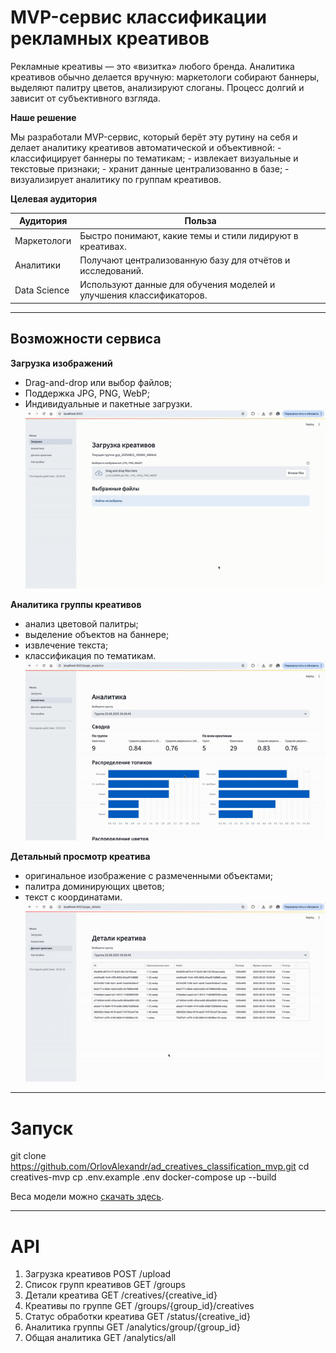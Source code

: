 # MVP-сервис классификации рекламных креативов

Рекламные креативы — это «визитка» любого бренда. Аналитика креативов обычно делается вручную: маркетологи собирают баннеры, выделяют палитру цветов, анализируют слоганы. Процесс долгий и зависит от субъективного взгляда.

**Наше решение**

Мы разработали MVP-сервис, который берёт эту рутину на себя и делает аналитику креативов автоматической и объективной: - классифицирует баннеры по тематикам; - извлекает визуальные и текстовые признаки; - хранит данные централизованно в базе; - визуализирует аналитику по группам креативов.

**Целевая аудитория**

| Аудитория           | Польза                                                                 |
|---------------------|------------------------------------------------------------------------|
| Маркетологи     | Быстро понимают, какие темы и стили лидируют в креативах.              |
| Аналитики       | Получают централизованную базу для отчётов и исследований.             |
| Data Science    | Используют данные для обучения моделей и улучшения классификаторов.    |

---

## Возможности сервиса

**Загрузка изображений**
- Drag-and-drop или выбор файлов;
- Поддержка JPG, PNG, WebP;
- Индивидуальные и пакетные загрузки.
![Загрузка изображений](screenshots/main.gif)

**Аналитика группы креативов**
- анализ цветовой палитры;
- выделение объектов на баннере;
- извлечение текста;
- классификация по тематикам.
![Просмотр аналитики группы](screenshots/analytics.gif)

**Детальный просмотр креатива**
- оригинальное изображение с размеченными объектами;
- палитра доминирующих цветов;
- текст с координатами.
![Детали креатива](screenshots/details.gif)
---

# Запуск

git clone https://github.com/OrlovAlexandr/ad_creatives_classification_mvp.git
cd creatives-mvp
cp .env.example .env
docker-compose up --build

Веса модели можно [скачать здесь](https://disk.yandex.ru/d/wUhvyDwGhma_mQ).

---

# API
1. Загрузка креативов 
POST /upload 
2. Список групп креативов 
GET /groups 
3. Детали креатива 
GET /creatives/{creative_id} 
4. Креативы по группе 
GET /groups/{group_id}/creatives 
5. Статус обработки креатива 
GET /status/{creative_id} 
6. Аналитика группы 
GET /analytics/group/{group_id} 
7. Общая аналитика 
GET /analytics/all

